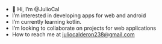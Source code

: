 - 👋 Hi, I’m @JulioCal 
- I’m interested in developing apps for web and android
- I’m currently learning kotlin.
- I’m looking to collaborate on projects for web applications
- How to reach me at juliocalderon238@gmail.com

